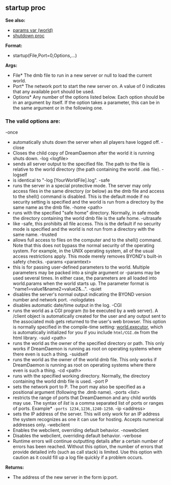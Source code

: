 ## startup proc
**See also:**
*   [params var (world)](/world/var/params)
*   [shutdown proc](/proc/shutdown)
<!-- -->
**Format:**
*   startup(File,Port=0,Options,\...)
<!-- -->
**Args:**
*   File* The dmb file to run in a new server or null to load the
    current world.
*   Port* The network port to start the new server on. A value of 0
    indicates that any available port should be used.
*   Options* Any number of the options listed below. Each option should
    be in an argument by itself. If the option takes a parameter, this
    can be in the same argument or in the following one.
### The valid options are:
-once
*   automatically shuts down the server when all players have logged
    off.
-close
*   Closes the child copy of DreamDaemon after the world it is running
    shuts down.
-log \<logfile\>
*   sends all server output to the specified file. The path to the file
    is relative to the world directory (the path containing the world
    `.dmb` file).
-logself
*   is identical to \"-log \[YourWorldFile\].log\".
-safe
*   runs the server in a special protective mode. The server may only
    access files in the same directory (or below) as the dmb file and
    access to the shell() command is disabled. This is the default mode
    if no security setting is specified and the world is run from a
    directory by the same name as the dmb file.
-home \<path\>
*   runs with the specified \"safe home\" directory. Normally, in safe
    mode the directory containing the world dmb file is the safe home.
-ultrasafe
*   like -safe, this prohibits all file access. This is the default if
    no security mode is specified and the world is not run from a
    directory with the same name.
-trusted
*   allows full access to files on the computer and to the shell()
    command. Note that this does not bypass the normal security of the
    operating system. For example, in the UNIX operating system, all of
    the usual access restrictions apply. This mode merely removes
    BYOND\'s built-in safety checks.
-params \<paramtext\>
*   this is for passing user-defined parameters to the world. Multiple
    parameters may be packed into a single argument or -params may be
    used several times. In either case, the parameters are all loaded
    into world.params when the world starts up. The parameter format is
    \"name1=value1&name2=value2&\...\".
-quiet
*   disables the server\'s normal output indicating the BYOND version
    number and network port.
-nologdates
*   disables automatic date/time output in the log.
-CGI
*   runs the world as a CGI program (to be executed by a web server). A
    /client object is automatically created for the user and any output
    sent to the associated mob gets returned to the user\'s web browser.
    This option is normally specified in the compile-time setting:
    [world.executor](/world/var/executor), which is automatically
    initialized for you if you include `html/CGI.dm` from the html
    library.
-suid \<path\>
*   runs the world as the owner of the specified directory or path. This
    only works if DreamDaemon is running as root on operating systems
    where there even is such a thing.
-suidself
*   runs the world as the owner of the world dmb file. This only works
    if DreamDaemon is running as root on operating systems where there
    even is such a thing.
-cd \<path\>
*   runs with the specified working directory. Normally, the directory
    containing the world dmb file is used.
-port P
*   sets the network port to P. The port may also be specified as a
    positional argument (following the .dmb name).
-ports \<list\>
*   restricts the range of ports that DreamDaemon and any child worlds
    may use. The syntax of *list* is a comma separated list of ports or
    ranges of ports. Example* `-ports 1234,1236,1240-1250`.
-ip \<address\>
*   sets the IP address of the server. This will only work for an IP
    address the system recognizes as one it can use for hosting. Accepts
    numerical addresses only.
-webclient
*   Enables the webclient, overriding default behavior.
-nowebclient
*   Disables the webclient, overriding default behavior.
-verbose
*   Runtime errors will continue outputting details after a certain
    number of errors has been reached. Without this option, the number
    of errors that provide detailed info (such as call stack) is
    limited. Use this option with caution as it could fill up a log file
    quickly if a problem occurs.
<!-- -->
**Returns:**
*   The address of the new server in the form ip:port.